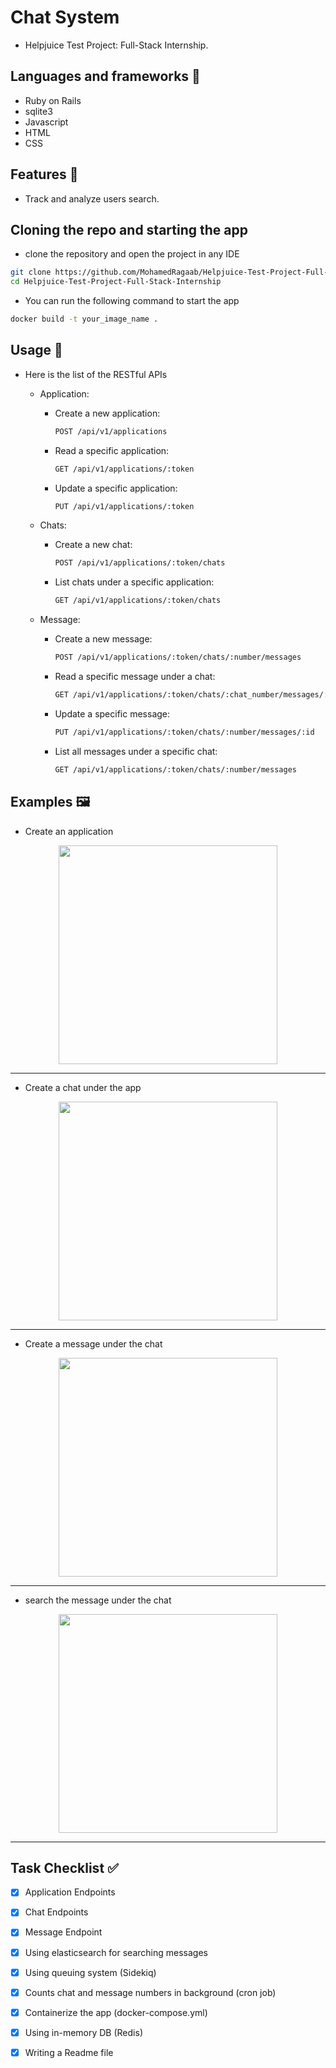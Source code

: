 # Chat System
* Helpjuice Test Project: Full-Stack Internship.
## Languages and frameworks 📑
* Ruby on Rails
* sqlite3
* Javascript
* HTML
* CSS
## Features 🥇
* Track and analyze users search.
## Cloning the repo and starting the app
* clone the repository and open the project in any IDE
``` bash
git clone https://github.com/MohamedRagaab/Helpjuice-Test-Project-Full-Stack-Internship.git
cd Helpjuice-Test-Project-Full-Stack-Internship
```
* You can run the following command to start the app
``` bash
docker build -t your_image_name .

```
## Usage 🚀
* Here is the list of the RESTful APIs
  - Application:
 
    - Create a new application:
        ``` bash
        POST /api/v1/applications
        ```
    - Read a specific application:
        ``` bash
        GET /api/v1/applications/:token
        ```
    - Update a specific application:
        ``` bash
        PUT /api/v1/applications/:token
        ```

  - Chats:
 
    - Create a new chat:
        ``` bash
        POST /api/v1/applications/:token/chats
        ```
    - List chats under a specific application:
        ``` bash
        GET /api/v1/applications/:token/chats
        ```
        
  - Message:
 
    - Create a new message:
        ``` bash
        POST /api/v1/applications/:token/chats/:number/messages
        ```
    - Read a specific message under a chat:
        ``` bash
        GET /api/v1/applications/:token/chats/:chat_number/messages/:message_number
        ```
    - Update a specific message:
        ``` bash
        PUT /api/v1/applications/:token/chats/:number/messages/:id
        ```
    - List all messages under a specific chat:
        ``` bash
        GET /api/v1/applications/:token/chats/:number/messages
        ```

## Examples 🖼️
* Create an application
<div align='center'>
<img height="350px" src="https://github.com/MohamedRagaab/Instabug-Backend-Challenge/assets/38363762/1d3e1d04-67e0-48a2-a48b-e64d14f18808">
<hr/>
</div>

* Create a chat under the app
<div align='center'>
<img height="350px" src="https://github.com/MohamedRagaab/Instabug-Backend-Challenge/assets/38363762/26033bfa-6fcc-4a61-a628-559fc7adfaf3">
<hr/>
</div>

* Create a message under the chat
<div align='center'>
<img height="350px" src="https://github.com/MohamedRagaab/Instabug-Backend-Challenge/assets/38363762/e6fc4235-4f36-4228-b0e1-593efb2581bb">
<hr/>
</div>

* search the message under the chat
<div align='center'>
<img height="350px" src="https://github.com/MohamedRagaab/Instabug-Backend-Challenge/assets/38363762/405315fe-1abe-4438-a5c0-ae58c91e5691">
<hr/>
</div>

## Task Checklist :white_check_mark:
- [x] Application Endpoints
- [x] Chat Endpoints
- [x] Message Endpoint
- [x] Using elasticsearch for searching messages
- [x] Using queuing system (Sidekiq)
- [x] Counts chat and message numbers in background (cron job)
- [x] Containerize the app (docker-compose.yml)
- [x] Using in-memory DB (Redis)
- [x] Writing a Readme file

